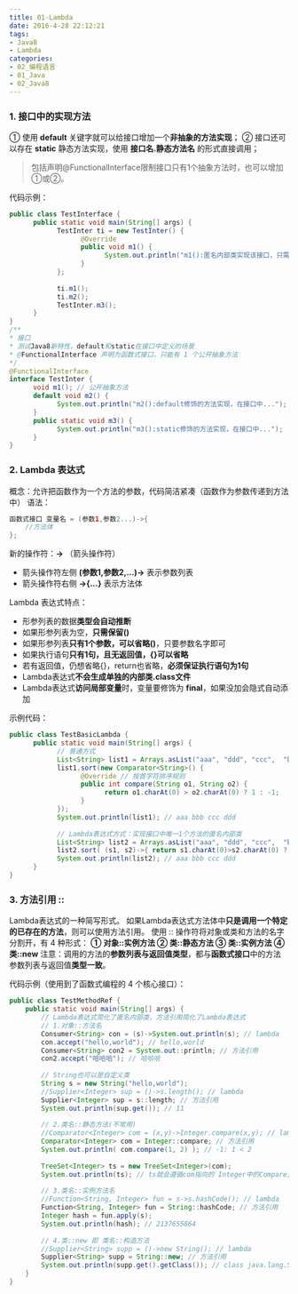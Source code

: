 ```yaml
---
title: 01-Lambda
date: 2016-4-28 22:12:21
tags:
- Java8
- Lambda
categories: 
- 02_编程语言
- 01_Java
- 02_Java8
---
```


### 1. 接口中的实现方法

① 使用 **default** 关键字就可以给接口增加一个**非抽象的方法实现**；
② 接口还可以存在 **static** 静态方法实现，使用 **接口名.静态方法名** 的形式直接调用；
>包括声明@FunctionalInterface限制接口只有1个抽象方法时，也可以增加①或②。

代码示例：
```java
public class TestInterface {
      public static void main(String[] args) {
            TestInter ti = new TestInter() {
                  @Override
                  public void m1() {
                        System.out.println("m1():匿名内部类实现该接口，只需要覆盖m1()");
                  }
            };
            
            ti.m1();
            ti.m2();
            TestInter.m3();
      }
}
/**
* 接口
* 测试Java8新特性，default和static在接口中定义的场景
* @FunctionalInterface 声明为函数式接口，只能有 1 个公开抽象方法
*/
@FunctionalInterface
interface TestInter {
      void m1(); // 公开抽象方法
      default void m2() {
            System.out.println("m2():default修饰的方法实现，在接口中...");
      }
      public static void m3() {
            System.out.println("m3():static修饰的方法实现，在接口中...");
      }
}
```

### 2. Lambda 表达式
概念：允许把函数作为一个方法的参数，代码简洁紧凑（函数作为参数传递到方法中）
语法：
```java
函数式接口 变量名 = (参数1,参数2...)->{
    //方法体
};
```
新的操作符：**->** （箭头操作符）
* 箭头操作符左侧 **(参数1,参数2,...)->** 表示参数列表
* 箭头操作符右侧 **->{...}** 表示方法体

Lambda 表达式特点：
* 形参列表的数据**类型会自动推断**
* 如果形参列表为空，**只需保留()**
* 如果形参列表**只有1个参数，可以省略()**，只要参数名字即可
* 如果执行语句**只有1句，且无返回值，{}可以省略**
* 若有返回值，仍想省略{}，return也省略，**必须保证执行语句为1句**
* Lambda表达式**不会生成单独的内部类.class文件**
* Lambda表达式**访问局部变量**时，变量要修饰为 **final**，如果没加会隐式自动添加

示例代码：
```java
public class TestBasicLambda {
      public static void main(String[] args) {
            // 普通方式
            List<String> list1 = Arrays.asList("aaa", "ddd", "ccc",  "bbb");
            list1.sort(new Comparator<String>() {
                  @Override // 按首字符排序规则
                  public int compare(String o1, String o2) {
                        return o1.charAt(0) > o2.charAt(0) ? 1 : -1;
                  }
            });
            System.out.println(list1); // aaa bbb ccc ddd
            
            // Lambda表达式方式：实现接口中唯一1个方法的匿名内部类
            List<String> list2 = Arrays.asList("aaa", "ddd", "ccc",  "bbb");
            list2.sort( (s1, s2)->{ return s1.charAt(0)>s2.charAt(0) ?  1 : -1; });
            System.out.println(list2); // aaa bbb ccc ddd
      }
}
```

### 3. 方法引用 ::
Lambda表达式的一种简写形式。
如果Lambda表达式方法体中**只是调用一个特定的已存在的方法**，则可以使用方法引用。
使用 :: 操作符将对象或类和方法的名字分割开，有 4 种形式：
**① 对象::实例方法
② 类::静态方法
③ 类::实例方法
④ 类::new**
注意：调用的方法的**参数列表与返回值类型**，都与**函数式接口**中的方法参数列表与返回值**类型一致**。

代码示例（使用到了函数式编程的 4 个核心接口）：
```java
public class TestMethodRef {
    public static void main(String[] args) {
        // Lambda表达式简化了匿名内部类，方法引用简化了Lambda表达式
        // 1.对象::方法名
        Consumer<String> con = (s)->System.out.println(s); // lambda
        con.accept("hello,world"); // hello,world
        Consumer<String> con2 = System.out::println; // 方法引用
        con2.accept("哈哈哈"); // 哈哈哈
        
        // String也可以是自定义类
        String s = new String("hello,world");
        //Supplier<Integer> sup = ()->s.length(); // lambda
        Supplier<Integer> sup = s::length; // 方法引用
        System.out.println(sup.get()); // 11
        
        // 2.类名::静态方法(不常用)
        //Comparator<Integer> com = (x,y)->Integer.compare(x,y); // lambda
        Comparator<Integer> com = Integer::compare; // 方法引用
        System.out.println( com.compare(1, 2) ); // -1: 1 < 2
        
        TreeSet<Integer> ts = new TreeSet<Integer>(com);
        System.out.println(ts); // ts就会遵循com指向的 Integer中的Compare方法进行排序
        
        // 3.类名::实例方法名
        //Function<String, Integer> fun = s->s.hashCode(); // lambda
        Function<String, Integer> fun = String::hashCode; // 方法引用
        Integer hash = fun.apply(s);
        System.out.println(hash); // 2137655864
        
        // 4.类::new 即 类名::构造方法
        //Supplier<String> supp = ()->new String(); // lambda
        Supplier<String> supp = String::new; // 方法引用
        System.out.println(supp.get().getClass()); // class java.lang.String
    }
}
```
